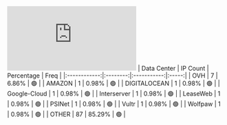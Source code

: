 ![Diagramm](https://github.com/obajay/StateSync-snapshots/blob/main/Projects/Jackal/1/README.md)
| Data Center | IP Count | Percentage | Freq |
|:------------:|:--------:|:-----------:|:-----:|
| OVH | 7 | 6.86% | 🟢 |
| AMAZON | 1 | 0.98% | 🟢 |
| DIGITALOCEAN | 1 | 0.98% | 🟢 |
| Google-Cloud | 1 | 0.98% | 🟢 |
| Interserver | 1 | 0.98% | 🟢 |
| LeaseWeb | 1 | 0.98% | 🟢 |
| PSINet | 1 | 0.98% | 🟢 |
| Vultr | 1 | 0.98% | 🟢 |
| Wolfpaw | 1 | 0.98% | 🟢 |
| OTHER | 87 | 85.29% | 🟢 |